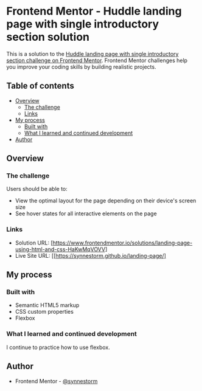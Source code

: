 # Frontend Mentor - Huddle landing page with single introductory section solution

This is a solution to the [Huddle landing page with single introductory section challenge on Frontend Mentor](https://www.frontendmentor.io/challenges/huddle-landing-page-with-a-single-introductory-section-B_2Wvxgi0). Frontend Mentor challenges help you improve your coding skills by building realistic projects.

## Table of contents

- [Overview](#overview)
  - [The challenge](#the-challenge)
  - [Links](#links)
- [My process](#my-process)
  - [Built with](#built-with)
  - [What I learned and continued development](#what-i-learned)
- [Author](#author)

## Overview

### The challenge

Users should be able to:

- View the optimal layout for the page depending on their device's screen size
- See hover states for all interactive elements on the page

### Links

- Solution URL: [https://www.frontendmentor.io/solutions/landing-page-using-html-and-css-HaKwMqVOVV]
- Live Site URL: [[https://synnestorm.github.io/landing-page/]

## My process

### Built with

- Semantic HTML5 markup
- CSS custom properties
- Flexbox

### What I learned and continued development

I continue to practice how to use flexbox.

## Author

- Frontend Mentor - [@synnestorm](https://www.frontendmentor.io/profile/synnestorm)
